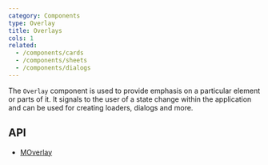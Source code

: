 ```yaml
---
category: Components
type: Overlay
title: Overlays
cols: 1
related:
  - /components/cards
  - /components/sheets
  - /components/dialogs
---
```


The `Overlay` component is used to provide emphasis on a particular element or parts of it. It signals to the user of a state change within the application and can be used for creating loaders, dialogs and more.


## API

- [MOverlay](/api/MOverlay)